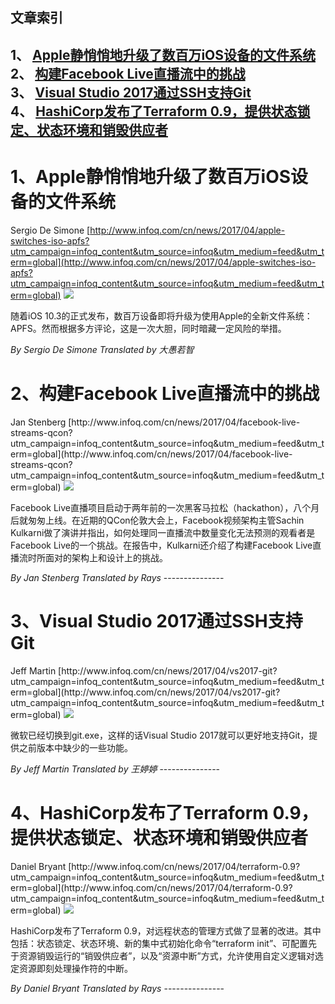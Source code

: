 ## 文章索引
1、 <a href="#1apple静悄悄地升级了数百万ios设备的文件系统" >Apple静悄悄地升级了数百万iOS设备的文件系统</a><br/>
2、 <a href="#2构建facebook-live直播流中的挑战" >构建Facebook Live直播流中的挑战</a><br/>
3、 <a href="#3visual-studio-2017通过ssh支持git" >Visual Studio 2017通过SSH支持Git</a><br/>
4、 <a href="#4hashicorp发布了terraform-09提供状态锁定状态环境和销毁供应者" >HashiCorp发布了Terraform 0.9，提供状态锁定、状态环境和销毁供应者</a><br/><h1 id="#title_0" >1、Apple静悄悄地升级了数百万iOS设备的文件系统</h1>
Sergio De Simone
[http://www.infoq.com/cn/news/2017/04/apple-switches-iso-apfs?utm_campaign=infoq_content&utm_source=infoq&utm_medium=feed&utm_term=global](http://www.infoq.com/cn/news/2017/04/apple-switches-iso-apfs?utm_campaign=infoq_content&utm_source=infoq&utm_medium=feed&utm_term=global)
<img src="http://www.infoq.com/styles/i/logo_bigger.jpg"/><p>随着iOS 10.3的正式发布，数百万设备即将升级为使用Apple的全新文件系统：APFS。然而根据多方评论，这是一次大胆，同时暗藏一定风险的举措。</p> <i>By Sergio De Simone</i> <i> Translated by 大愚若智</i>
---------------
<h1 id="#title_1" >2、构建Facebook Live直播流中的挑战</h1>
Jan Stenberg
[http://www.infoq.com/cn/news/2017/04/facebook-live-streams-qcon?utm_campaign=infoq_content&utm_source=infoq&utm_medium=feed&utm_term=global](http://www.infoq.com/cn/news/2017/04/facebook-live-streams-qcon?utm_campaign=infoq_content&utm_source=infoq&utm_medium=feed&utm_term=global)
<img src="http://www.infoq.com/styles/i/logo_bigger.jpg"/><p> Facebook Live直播项目启动于两年前的一次黑客马拉松（hackathon），八个月后就匆匆上线。在近期的QCon伦敦大会上，Facebook视频架构主管Sachin Kulkarni做了演讲并指出，如何处理同一直播流中数量变化无法预测的观看者是Facebook Live的一个挑战。在报告中，Kulkarni还介绍了构建Facebook Live直播流时所面对的架构上和设计上的挑战。</p> <i>By Jan Stenberg</i> <i> Translated by Rays</i>
---------------
<h1 id="#title_2" >3、Visual Studio 2017通过SSH支持Git</h1>
Jeff Martin
[http://www.infoq.com/cn/news/2017/04/vs2017-git?utm_campaign=infoq_content&utm_source=infoq&utm_medium=feed&utm_term=global](http://www.infoq.com/cn/news/2017/04/vs2017-git?utm_campaign=infoq_content&utm_source=infoq&utm_medium=feed&utm_term=global)
<img src="http://www.infoq.com/styles/i/logo_bigger.jpg"/><p>微软已经切换到git.exe，这样的话Visual Studio 2017就可以更好地支持Git，提供之前版本中缺少的一些功能。</p> <i>By Jeff Martin</i> <i> Translated by 王婷婷</i>
---------------
<h1 id="#title_3" >4、HashiCorp发布了Terraform 0.9，提供状态锁定、状态环境和销毁供应者</h1>
Daniel Bryant
[http://www.infoq.com/cn/news/2017/04/terraform-0.9?utm_campaign=infoq_content&utm_source=infoq&utm_medium=feed&utm_term=global](http://www.infoq.com/cn/news/2017/04/terraform-0.9?utm_campaign=infoq_content&utm_source=infoq&utm_medium=feed&utm_term=global)
<img src="http://www.infoq.com/styles/i/logo_bigger.jpg"/><p> HashiCorp发布了Terraform 0.9，对远程状态的管理方式做了显著的改进。其中包括：状态锁定、状态环境、新的集中式初始化命令“terraform init”、可配置先于资源销毁运行的“销毁供应者”，以及“资源中断”方式，允许使用自定义逻辑对选定资源即刻处理操作符的中断。</p> <i>By Daniel Bryant</i> <i> Translated by Rays</i>
---------------